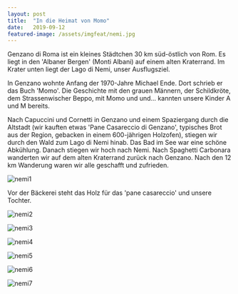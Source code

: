 ```yaml
---
layout: post
title:  "In die Heimat von Momo"
date:   2019-09-12
featured-image: /assets/imgfeat/nemi.jpg
---
```


Genzano di Roma ist ein kleines Städtchen 30 km süd-östlich von Rom. Es liegt in den 'Albaner Bergen' (Monti Albani) auf einem alten Kraterrand. Im Krater unten liegt der Lago di Nemi, unser Ausflugsziel.
  
In Genzano wohnte Anfang der 1970-Jahre Michael Ende. Dort schrieb er das Buch 'Momo'. Die Geschichte mit den grauen Männern, der Schildkröte, dem Strassenwischer Beppo, mit Momo und und... kannten unsere Kinder A und M bereits.
  
Nach Capuccini und Cornetti in Genzano und einem Spaziergang durch die Altstadt (wir kauften etwas 'Pane Casareccio di Genzano', typisches Brot aus der Region, gebacken in einem 600-jährigen Holzofen), stiegen wir durch den Wald zum Lago di Nemi hinab. Das Bad im See war eine schöne Abkühlung. Danach stiegen wir hoch nach Nemi. Nach Spaghetti Carbonara wanderten wir auf dem alten Kraterrand zurück nach Genzano. Nach den 12 km Wanderung waren wir alle geschafft und zufrieden.

![nemi1]({{site.baseurl}}/assets/img/06_nemi/20190912_01.jpg)

Vor der Bäckerei steht das Holz für das 'pane casareccio' und unsere Tochter.

![nemi2]({{site.baseurl}}/assets/img/06_nemi/20190912_02.jpg)

![nemi3]({{site.baseurl}}/assets/img/06_nemi/20190912_03.jpg)

![nemi4]({{site.baseurl}}/assets/img/06_nemi/20190912_04.jpg)

![nemi5]({{site.baseurl}}/assets/img/06_nemi/20190912_05.jpg)

![nemi6]({{site.baseurl}}/assets/img/06_nemi/20190912_06.jpg)

![nemi7]({{site.baseurl}}/assets/img/06_nemi/20190912_07.jpg)